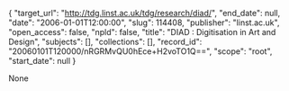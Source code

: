 {
  "target_url": "http://tdg.linst.ac.uk/tdg/research/diad/", 
  "end_date": null, 
  "date": "2006-01-01T12:00:00", 
  "slug": 114408, 
  "publisher": "linst.ac.uk", 
  "open_access": false, 
  "npld": false, 
  "title": "DIAD : Digitisation in Art and Design", 
  "subjects": [], 
  "collections": [], 
  "record_id": "20060101T120000/nRGRMvQU0hEce+H2voTO1Q==", 
  "scope": "root", 
  "start_date": null
}

None